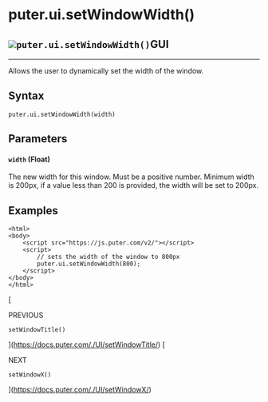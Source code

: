 # puter.ui.setWindowWidth()
![](https://docs.puter.com/./assets/img/function.svg)`puter.ui.setWindowWidth()`GUI
-------------------------------------------------------------

* * *

Allows the user to dynamically set the width of the window.

[](#syntax)Syntax
-----------------

```
puter.ui.setWindowWidth(width)

```


[](#parameters)Parameters
-------------------------

#### [](#-code-width-code-float-)`width` (Float)

The new width for this window. Must be a positive number. Minimum width is 200px, if a value less than 200 is provided, the width will be set to 200px.

[](#examples)Examples
---------------------

```
<html>
<body>
    <script src="https://js.puter.com/v2/"></script>
    <script>
        // sets the width of the window to 800px
        puter.ui.setWindowWidth(800);
    </script>
</body>
</html>

```


[

PREVIOUS

`setWindowTitle()`



](https://docs.puter.com/./UI/setWindowTitle/)
[

NEXT

`setWindowX()`

](https://docs.puter.com/./UI/setWindowX/)